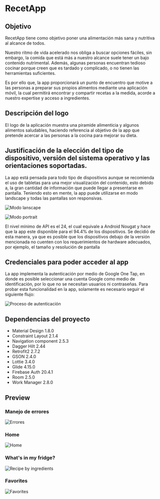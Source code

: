 # RecetApp
## Objetivo
RecetApp tiene como objetivo poner una alimentación más sana y nutritiva al alcance de todos.

Nuestro ritmo de vida acelerado nos obliga a buscar opciones fáciles, sin embargo, la comida que está más a nuestro alcance suele tener un bajo contenido nutrimental. Además, algunas personas encuentran tedioso cocinar porque creen que es tardado y complicado, o no tienen las herramientas suficientes.

Es por ello que, la app proporcionará un punto de encuentro que motive a las personas a preparar sus propios alimentos mediante una aplicación móvil, la cual permitirá encontrar y compartir recetas a la medida, acorde a nuestro expertise y acceso a ingredientes.

## Descripción del logo
El logo de la aplicación muestra una piramide alimenticia y algunos alimentos saludables, haciendo referencia al objetivo de la app que pretende acercar a las personas a la cocina para mejorar su dieta.

## Justificación de la elección del tipo de dispositivo, versión del sistema operativo y las orientaciones soportadas.
La app está pensada para todo tipo de dispositivos aunque se recomienda el uso de tabletas para una mejor visualización del contenido, esto debido a, la gran cantidad de información que puede llegar a presentarse en pantalla. Teniendo esto en mente, la app puede utilizarse en modo landscape y todas las pantallas son responsivas.

![Modo lanscape](images/landscape.png)

![Modo portrait](images/portrait.png)

El nivel mínimo de API es el 24, el cual equivale a Android Nougat y hace que la app este disponible para el 94.4% de los dispositivos. Se decidió de esta manera, ya que es posible que los dispositivos debajo de la versión mencionada no cuenten con los requerimientos de hardware adecuados, por ejemplo, el tamaño y resolución de pantalla


## Credenciales para poder acceder al app
La app implementa la autenticación por medio de Google One Tap, en donde es posible seleccionar una cuenta Google como medio de identificación, por lo que no se necesitan usuarios ni contraseñas. Para probar esta funcionalidad en la app, solamente es necesario seguir el siguiente flujo:

![Proceso de autenticación](images/authentication.png)

## Dependencias del proyecto
- Material Design 1.8.0
- Constraint Layout 2.1.4
- Navigation component 2.5.3
- Dagger Hilt 2.44
- Retrofit2 2.7.2
- GSON 2.4.0
- Lottie 3.4.0
- Glide 4.15.0
- Firebase Auth 20.4.1
- Room 2.5.0
- Work Manager 2.8.0

## Preview

### Manejo de errores

![Errores](images/errores.png)

### Home

![Home](images/home.png)

### What's in my fridge?

![Recipe by ingredients](images/wimf.png)

### Favorites

![Favorites](images/favorites.png)